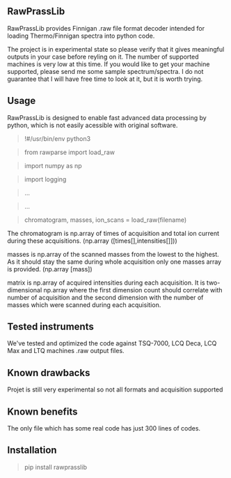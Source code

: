 ## RawPrassLib

RawPrassLib provides Finnigan .raw file format decoder intended for loading Thermo/Finnigan spectra into python code.

The project is in experimental state so please verify that it gives meaningful outputs in your case before reyling on it. The number of supported machines is very low at this time. If you would like to get your machine supported, please send me some sample spectrum/spectra. I do not guarantee that I will have free time to look at it, but it is worth trying.

## Usage
RawPrassLib is designed to enable fast advanced data processing by python, which is not easily acessible with original software.

>!#/usr/bin/env python3

>from rawparse import load_raw

>import numpy as np

>import logging

>...

>...

>chromatogram, masses, ion_scans = load_raw(filename)

The chromatogram is np.array of times of acquisition and total ion current during these acquisitions. (np.array ([times[],intensities[]]))

masses is np.array of the scanned masses from the lowest to the highest. As it should stay the same during whole acquisition only one masses array is provided. (np.array [mass])

matrix is np.array of acquired intensities during each acquisition. It is two-dimensional np.array where the first dimension count should correlate with number of acquisition and the second dimension with the number of masses which were scanned during each acquisition.

## Tested instruments
We've tested and optimized the code against TSQ-7000, LCQ Deca, LCQ Max and LTQ machines .raw output files.

## Known drawbacks
Projet is still very experimental so not all formats and acquisition supported

## Known benefits
The only file which has some real code has just 300 lines of codes.

## Installation
>pip install rawprasslib
